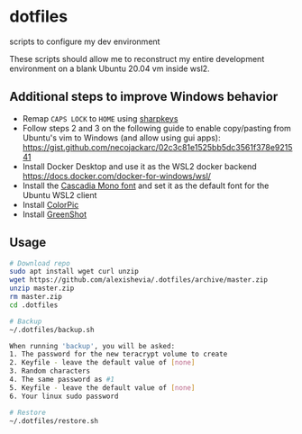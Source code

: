 # dotfiles
scripts to configure my dev environment

These scripts should allow me to reconstruct my entire development environment on a blank Ubuntu 20.04 vm inside wsl2.

## Additional steps to improve Windows behavior
- Remap `CAPS LOCK` to `HOME` using [sharpkeys](https://github.com/randyrants/sharpkeys/releases)
- Follow steps 2 and 3 on the following guide to enable copy/pasting from Ubuntu's vim to Windows (and allow using gui apps):
    https://gist.github.com/necojackarc/02c3c81e1525bb5dc3561f378e921541
- Install Docker Desktop and use it as the WSL2 docker backend
    https://docs.docker.com/docker-for-windows/wsl/
- Install the [Cascadia Mono font](https://github.com/microsoft/cascadia-code) and set it as the default font for the Ubuntu WSL2 client
- Install [ColorPic](http://www.iconico.com/colorpic/)
- Install [GreenShot](https://getgreenshot.org/)

## Usage
```sh
# Download repo
sudo apt install wget curl unzip
wget https://github.com/alexishevia/.dotfiles/archive/master.zip
unzip master.zip
rm master.zip
cd .dotfiles

# Backup
~/.dotfiles/backup.sh

When running 'backup', you will be asked:
1. The password for the new teracrypt volume to create
2. Keyfile - leave the default value of [none]
3. Random characters
4. The same password as #1
5. Keyfile - leave the default value of [none]
6. Your linux sudo password

# Restore
~/.dotfiles/restore.sh
```
